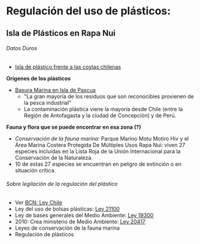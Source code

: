 # Regulación del uso de plásticos:
## Isla de Plásticos en Rapa Nui
###### *Datos Duros*
- [Isla de plástico frente a las costas chilenas](http://maryciencia.org/columnas/isla-de-plastico/)

**Orígenes de los plásticos**
- [Basura Marina en Isla de Pascua](https://es.mongabay.com/2020/02/basura-marina-en-isla-de-pascua-chile/)
  - "La gran mayoría de los residuos que son reconocibles provienen de la pesca industrial"
  - La contaminación plástica viene la mayoría desde Chile (entre la Región de Antofagasta y la ciudad de Concepción) y de Perú.
  
**Fauna y flora que se puede encontrar en esa zona (?)**
  - *Conservación de la fauna marina:* Parque Marino Motu Motiro Hiv y el Área Marina Costera Protegida De Múltiples Usos Rapa Nui: viven 27 especies incluidas en la Lista Roja de la Unión Internacional para la Conservación de la Naturaleza.
  - 10 de estas 27 especies se encuentran en peligro de extinción o en situación crítica. 

###### *Sobre legilación de la regulación del plástico*
- Ver [BCN: Ley Chile](https://www.bcn.cl/leychile/)
- Ley del uso de bolsas plásticas: [Ley 21100](https://www.bcn.cl/leychile/navegar?idNorma=1121380)
- Ley de bases generales del Medio Ambiente: [Ley 19300](https://www.bcn.cl/leychile/navegar?idNorma=30667)
- 2010: Crea ministerio de Medio Ambiente: [Ley 20417](https://www.bcn.cl/leychile/navegar?idNorma=1010459)
- Leyes de conservación de la fauna marina
- Regulación de plásticos

